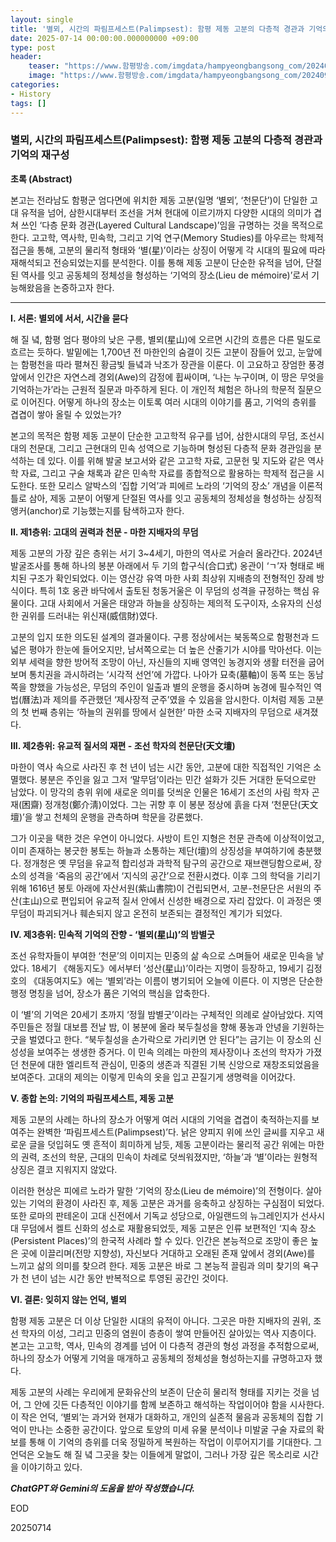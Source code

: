 ```yaml
---
layout: single
title: '별뫼, 시간의 파림프세스트(Palimpsest): 함평 제동 고분의 다층적 경관과 기억의 재구성'
date: 2025-07-14 00:00:00.000000000 +09:00
type: post
header:
    teaser: "https://www.함평방송.com/imgdata/hampyeongbangsong_com/202409/2024090403558277.jpeg"
    image: "https://www.함평방송.com/imgdata/hampyeongbangsong_com/202409/2024090403558277.jpeg"
categories:
- History
tags: []
---
```


### **별뫼, 시간의 파림프세스트(Palimpsest): 함평 제동 고분의 다층적 경관과 기억의 재구성**

**초록 (Abstract)**

본고는 전라남도 함평군 엄다면에 위치한 제동 고분(일명 ‘별뫼’, ‘천문단’)이 단일한 고대 유적을 넘어, 삼한시대부터 조선을 거쳐 현대에 이르기까지 다양한 시대의 의미가 겹쳐 쓰인 ‘다층 문화 경관(Layered Cultural Landscape)’임을 규명하는 것을 목적으로 한다. 고고학, 역사학, 민속학, 그리고 기억 연구(Memory Studies)를 아우르는 학제적 접근을 통해, 고분의 물리적 형태와 ‘별(星)’이라는 상징이 어떻게 각 시대의 필요에 따라 재해석되고 전승되었는지를 분석한다. 이를 통해 제동 고분이 단순한 유적을 넘어, 단절된 역사를 잇고 공동체의 정체성을 형성하는 ‘기억의 장소(Lieu de mémoire)’로서 기능해왔음을 논증하고자 한다.

---

**I. 서론: 별뫼에 서서, 시간을 묻다**

해 질 녘, 함평 엄다 평야의 낮은 구릉, 별뫼(星山)에 오르면 시간의 흐름은 다른 밀도로 흐르는 듯하다. 발밑에는 1,700년 전 마한인의 숨결이 깃든 고분이 잠들어 있고, 눈앞에는 함평천을 따라 펼쳐진 황금빛 들녘과 낙조가 장관을 이룬다. 이 고요하고 장엄한 풍경 앞에서 인간은 자연스레 경외(Awe)의 감정에 휩싸이며, ‘나는 누구이며, 이 땅은 무엇을 기억하는가’라는 근원적 질문과 마주하게 된다. 이 개인적 체험은 하나의 학문적 질문으로 이어진다. 어떻게 하나의 장소는 이토록 여러 시대의 이야기를 품고, 기억의 층위를 겹겹이 쌓아 올릴 수 있었는가?

본고의 목적은 함평 제동 고분이 단순한 고고학적 유구를 넘어, 삼한시대의 무덤, 조선시대의 천문대, 그리고 근현대의 민속 성역으로 기능하며 형성된 다층적 문화 경관임을 분석하는 데 있다. 이를 위해 발굴 보고서와 같은 고고학 자료, 고문헌 및 지도와 같은 역사학 자료, 그리고 구술 채록과 같은 민속학 자료를 종합적으로 활용하는 학제적 접근을 시도한다. 또한 모리스 알박스의 ‘집합 기억’과 피에르 노라의 ‘기억의 장소’ 개념을 이론적 틀로 삼아, 제동 고분이 어떻게 단절된 역사를 잇고 공동체의 정체성을 형성하는 상징적 앵커(anchor)로 기능했는지를 탐색하고자 한다.

**II. 제1층위: 고대의 권력과 천문 - 마한 지배자의 무덤**

제동 고분의 가장 깊은 층위는 서기 3~4세기, 마한의 역사로 거슬러 올라간다. 2024년 발굴조사를 통해 하나의 봉분 아래에서 두 기의 합구식(合口式) 옹관이 ‘ㄱ’자 형태로 배치된 구조가 확인되었다. 이는 영산강 유역 마한 사회 최상위 지배층의 전형적인 장례 방식이다. 특히 1호 옹관 바닥에서 출토된 청동거울은 이 무덤의 성격을 규정하는 핵심 유물이다. 고대 사회에서 거울은 태양과 하늘을 상징하는 제의적 도구이자, 소유자의 신성한 권위를 드러내는 위신재(威信財)였다.

고분의 입지 또한 의도된 설계의 결과물이다. 구릉 정상에서는 북동쪽으로 함평천과 드넓은 평야가 한눈에 들어오지만, 남서쪽으로는 더 높은 산줄기가 시야를 막아선다. 이는 외부 세력을 향한 방어적 조망이 아닌, 자신들의 지배 영역인 농경지와 생활 터전을 굽어보며 통치권을 과시하려는 ‘시각적 선언’에 가깝다. 나아가 묘축(墓軸)이 동쪽 또는 동남쪽을 향했을 가능성은, 무덤의 주인이 일출과 별의 운행을 중시하며 농경에 필수적인 역법(曆法)과 제의를 주관했던 ‘제사장적 군주’였을 수 있음을 암시한다. 이처럼 제동 고분의 첫 번째 층위는 ‘하늘의 권위를 땅에서 실현한’ 마한 소국 지배자의 무덤으로 새겨졌다.

**III. 제2층위: 유교적 질서의 재편 - 조선 학자의 천문단(天文壇)**

마한이 역사 속으로 사라진 후 천 년이 넘는 시간 동안, 고분에 대한 직접적인 기억은 소멸했다. 봉분은 주인을 잃고 그저 ‘말무덤’이라는 민간 설화가 깃든 거대한 둔덕으로만 남았다. 이 망각의 층위 위에 새로운 의미를 덧씌운 인물은 16세기 조선의 사림 학자 곤재(困齋) 정개청(鄭介淸)이었다. 그는 귀향 후 이 봉분 정상에 흙을 다져 ‘천문단(天文壇)’을 쌓고 천체의 운행을 관측하며 학문을 강론했다.

그가 이곳을 택한 것은 우연이 아니었다. 사방이 트인 지형은 천문 관측에 이상적이었고, 이미 존재하는 봉긋한 봉토는 하늘과 소통하는 제단(壇)의 상징성을 부여하기에 충분했다. 정개청은 옛 무덤을 유교적 합리성과 과학적 탐구의 공간으로 재브랜딩함으로써, 장소의 성격을 ‘죽음의 공간’에서 ‘지식의 공간’으로 전환시켰다. 이후 그의 학덕을 기리기 위해 1616년 봉토 아래에 자산서원(紫山書院)이 건립되면서, 고분-천문단은 서원의 주산(主山)으로 편입되어 유교적 질서 안에서 신성한 배경으로 자리 잡았다. 이 과정은 옛 무덤이 파괴되거나 훼손되지 않고 온전히 보존되는 결정적인 계기가 되었다.

**IV. 제3층위: 민속적 기억의 잔향 - ‘별뫼(星山)’의 밤별굿**

조선 유학자들이 부여한 ‘천문’의 이미지는 민중의 삶 속으로 스며들어 새로운 민속을 낳았다. 18세기 《해동지도》에서부터 ‘성산(星山)’이라는 지명이 등장하고, 19세기 김정호의 《대동여지도》에는 ‘별뫼’라는 이름이 병기되어 오늘에 이른다. 이 지명은 단순한 행정 명칭을 넘어, 장소가 품은 기억의 핵심을 압축한다.

이 ‘별’의 기억은 20세기 초까지 ‘정월 밤별굿’이라는 구체적인 의례로 살아남았다. 지역 주민들은 정월 대보름 전날 밤, 이 봉분에 올라 북두칠성을 향해 풍농과 안녕을 기원하는 굿을 벌였다고 한다. “북두칠성을 손가락으로 가리키면 안 된다”는 금기는 이 장소의 신성성을 보여주는 생생한 증거다. 이 민속 의례는 마한의 제사장이나 조선의 학자가 가졌던 천문에 대한 엘리트적 관심이, 민중의 생존과 직결된 기복 신앙으로 재창조되었음을 보여준다. 고대의 제의는 이렇게 민속의 옷을 입고 끈질기게 생명력을 이어갔다.

**V. 종합 논의: 기억의 파림프세스트, 제동 고분**

제동 고분의 사례는 하나의 장소가 어떻게 여러 시대의 기억을 겹겹이 축적하는지를 보여주는 완벽한 ‘파림프세스트(Palimpsest)’다. 낡은 양피지 위에 쓰인 글씨를 지우고 새로운 글을 덧입혀도 옛 흔적이 희미하게 남듯, 제동 고분이라는 물리적 공간 위에는 마한의 권력, 조선의 학문, 근대의 민속이 차례로 덧씌워졌지만, ‘하늘’과 ‘별’이라는 원형적 상징은 결코 지워지지 않았다.

이러한 현상은 피에르 노라가 말한 ‘기억의 장소(Lieu de mémoire)’의 전형이다. 살아있는 기억의 환경이 사라진 후, 제동 고분은 과거를 응축하고 상징하는 구심점이 되었다. 또한 로마의 판테온이 고대 신전에서 기독교 성당으로, 아일랜드의 뉴그레인지가 선사시대 무덤에서 켈트 신화의 성소로 재활용되었듯, 제동 고분은 인류 보편적인 ‘지속 장소(Persistent Places)’의 한국적 사례라 할 수 있다. 인간은 본능적으로 조망이 좋은 높은 곳에 이끌리며(전망 지향성), 자신보다 거대하고 오래된 존재 앞에서 경외(Awe)를 느끼고 삶의 의미를 찾으려 한다. 제동 고분은 바로 그 본능적 끌림과 의미 찾기의 욕구가 천 년이 넘는 시간 동안 반복적으로 투영된 공간인 것이다.

**VI. 결론: 잊히지 않는 언덕, 별뫼**

함평 제동 고분은 더 이상 단일한 시대의 유적이 아니다. 그곳은 마한 지배자의 권위, 조선 학자의 이성, 그리고 민중의 염원이 층층이 쌓여 만들어진 살아있는 역사 지층이다. 본고는 고고학, 역사, 민속의 경계를 넘어 이 다층적 경관의 형성 과정을 추적함으로써, 하나의 장소가 어떻게 기억을 매개하고 공동체의 정체성을 형성하는지를 규명하고자 했다.

제동 고분의 사례는 우리에게 문화유산의 보존이 단순히 물리적 형태를 지키는 것을 넘어, 그 안에 깃든 다층적인 이야기를 함께 보존하고 해석하는 작업이어야 함을 시사한다. 이 작은 언덕, ‘별뫼’는 과거와 현재가 대화하고, 개인의 실존적 물음과 공동체의 집합 기억이 만나는 소중한 공간이다. 앞으로 토양의 미세 유물 분석이나 미발굴 구술 자료의 확보를 통해 이 기억의 층위를 더욱 정밀하게 복원하는 작업이 이루어지기를 기대한다. 그 언덕은 오늘도 해 질 녘 그곳을 찾는 이들에게 말없이, 그러나 가장 깊은 목소리로 시간을 이야기하고 있다.


***ChatGPT와 Gemini의 도움을 받아 작성했습니다.***

EOD

20250714
